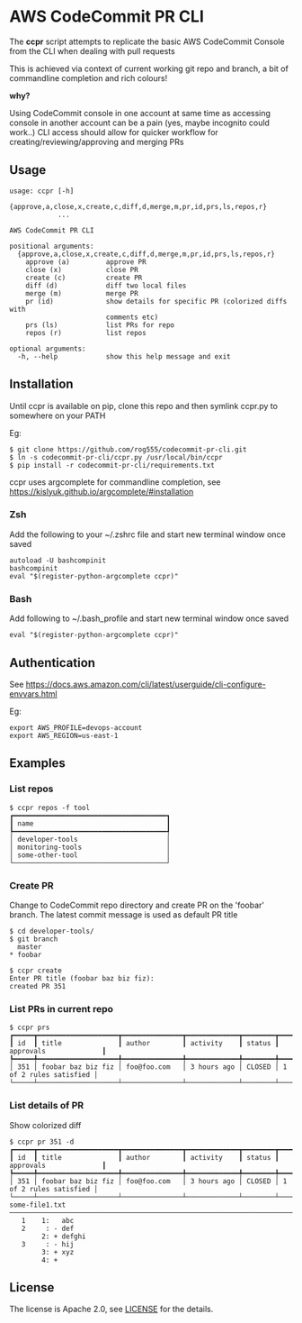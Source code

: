 # AWS CodeCommit PR CLI

The **ccpr** script attempts to replicate the basic AWS CodeCommit Console from the CLI when dealing with pull requests

This is achieved via context of current working git repo and branch, a bit of commandline completion and rich colours!

**why?**

Using CodeCommit console in one account at same time as accessing console in another account can be a pain (yes, maybe incognito could work..)  CLI access should allow for quicker workflow for creating/reviewing/approving and merging PRs

## Usage

```
usage: ccpr [-h]
            {approve,a,close,x,create,c,diff,d,merge,m,pr,id,prs,ls,repos,r}
            ...

AWS CodeCommit PR CLI

positional arguments:
  {approve,a,close,x,create,c,diff,d,merge,m,pr,id,prs,ls,repos,r}
    approve (a)         approve PR
    close (x)           close PR
    create (c)          create PR
    diff (d)            diff two local files
    merge (m)           merge PR
    pr (id)             show details for specific PR (colorized diffs with
                        comments etc)
    prs (ls)            list PRs for repo
    repos (r)           list repos

optional arguments:
  -h, --help            show this help message and exit
```

## Installation

Until ccpr is available on pip, clone this repo and then symlink ccpr.py to somewhere on your PATH

Eg:

```
$ git clone https://github.com/rog555/codecommit-pr-cli.git
$ ln -s codecommit-pr-cli/ccpr.py /usr/local/bin/ccpr
$ pip install -r codecommit-pr-cli/requirements.txt
```

ccpr uses argcomplete for commandline completion, see https://kislyuk.github.io/argcomplete/#installation

### Zsh

Add the following to your ~/.zshrc file and start new terminal window once saved

```
autoload -U bashcompinit
bashcompinit
eval "$(register-python-argcomplete ccpr)"
```

### Bash

Add following to ~/.bash_profile and start new terminal window once saved

```
eval "$(register-python-argcomplete ccpr)"
```

## Authentication ##

See https://docs.aws.amazon.com/cli/latest/userguide/cli-configure-envvars.html

Eg: 

```
export AWS_PROFILE=devops-account
export AWS_REGION=us-east-1
```

## Examples

### List repos

```
$ ccpr repos -f tool
┏━━━━━━━━━━━━━━━━━━━━━━━━━━━━━━━━━━━━━━┓
┃ name                                 ┃
┡━━━━━━━━━━━━━━━━━━━━━━━━━━━━━━━━━━━━━━┩
│ developer-tools                      │
│ monitoring-tools                     │
│ some-other-tool                      │
└──────────────────────────────────────┘
```

### Create PR

Change to CodeCommit repo directory and create PR on the 'foobar' branch.  The latest commit message is used as default PR title

```
$ cd developer-tools/
$ git branch
  master
* foobar

$ ccpr create
Enter PR title (foobar baz biz fiz):
created PR 351
```

### List PRs in current repo

```
$ ccpr prs
┏━━━━━┳━━━━━━━━━━━━━━━━━━━━┳━━━━━━━━━━━━━━━┳━━━━━━━━━━━━━┳━━━━━━━━┳━━━━━━━━━━━━━━━━━━━━━━━━┓
┃ id  ┃ title              ┃ author        ┃ activity    ┃ status ┃ approvals              ┃
┡━━━━━╇━━━━━━━━━━━━━━━━━━━━╇━━━━━━━━━━━━━━━╇━━━━━━━━━━━━━╇━━━━━━━━╇━━━━━━━━━━━━━━━━━━━━━━━━┩
│ 351 │ foobar baz biz fiz │ foo@foo.com   │ 3 hours ago │ CLOSED │ 1 of 2 rules satisfied │
└─────┴────────────────────┴───────────────┴─────────────┴────────┴────────────────────────┘
```

### List details of PR

Show colorized diff

```
$ ccpr pr 351 -d
┏━━━━━┳━━━━━━━━━━━━━━━━━━━━┳━━━━━━━━━━━━━━━┳━━━━━━━━━━━━━┳━━━━━━━━┳━━━━━━━━━━━━━━━━━━━━━━━━┓
┃ id  ┃ title              ┃ author        ┃ activity    ┃ status ┃ approvals              ┃
┡━━━━━╇━━━━━━━━━━━━━━━━━━━━╇━━━━━━━━━━━━━━━╇━━━━━━━━━━━━━╇━━━━━━━━╇━━━━━━━━━━━━━━━━━━━━━━━━┩
│ 351 │ foobar baz biz fiz │ foo@foo.com   │ 3 hours ago │ CLOSED │ 1 of 2 rules satisfied │
└─────┴────────────────────┴───────────────┴─────────────┴────────┴────────────────────────┘
some-file1.txt
────────────────────────────────────────────────────────────────────────────────────────────
   1    1:   abc
   2     : - def
        2: + defghi
   3     : - hij
        3: + xyz
        4: +
```

## License
The license is Apache 2.0, see [LICENSE](./LICENSE) for the details.